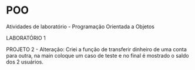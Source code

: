 # POO

Atividades de laboratório - Programação Orientada a Objetos

LABORATÓRIO 1

PROJETO 2 - Alteração: Criei a função de transferir dinheiro de uma conta para outra, na main coloque um caso de teste e no final é mostrado o saldo dos 2 usuários.